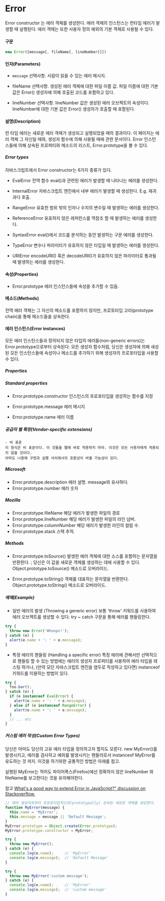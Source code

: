 # Error

Error constructor 는 에러 객체를 생성한다.
애러 객체의 인스턴스는 런타임 에러가 발생할 때 실행된다.
에러 객체는 또한 사용자 정의 예외의 기본 객체로 사용될 수 있다.



#### 구문

```javascript
new Error([message[, fileName[, lineNumber]]])
```



#### 인자(Parameters)

- `message`
선택사항. 사람이 읽을 수 있는 에러 메시지.

- fileName
선택사항. 생성된 에러 객체에 대한 파일 이름 값. 
파일 이름에 대한 기본 값은 Error() 생성자에 의해 호출된 코드를 포함하고 있다.

- lineNumber
선택사항. lineNumber 값은 생성된 에러 오브젝트의 속성이다.
lineNumber에 대한 기본 값은 Error() 생성자가 호출할 때 포함된다.



#### 설명(Description)

런 타임 에러는 새로운 에러 객체가 생성되고 실행되었을 때의 결과이다.
이 페이지는 에러 객체 그 자신일 때와, 생성자 함수에 의해 사용될 때에 관한 문서이다.
Error 인스턴스들에 의해 상속된 프로퍼티와 메소드의 리스트, Error.prototype을 볼 수 있다.


##### Error types

자바스크립트에서 Error constructor는 6가지 종류가 있다.

- EvalError
전역 함수 eval()과 관련된 에러가 발생할 때 나타나는 에러를 생성한다.

- InternalError
자바스크립트 엔진에서 내부 에러가 발생할 때 생성한다. E.g. 재귀 과다 호출.

- RangeError
유효한 범위 밖의 인자나 수치의 변수일 때 발생하는 에러를 생성한다.

- ReferenceError
유효하지 않은 레퍼런스를 역참조 할 때 발생하는 에러를 생성한다.

- SyntaxError
eval()에서 코드를 분석하는 동안 발생하는 구문 에러를 생성한다.

- TypeError
변수나 파라미터가 유효하지 않은 타입일 때 발생하는 에러를 생성한다.

- URIError
encodeURI() 혹은 decodeURI()가 유효하지 않은 파라미터로 통과될 때 발생하는 에러를 생성한다.



#### 속성(Properties)

- Error.prototype
에러 인스턴스들에 속성을 추가할 수 있음.



#### 메소드(Methods)
전역 에러 객체는 그 자신의 메소드를 포함하지 않지만, 프로토타입 고리(prototype chain)을 통해 메소드들을 상속한다.



#### 에러 인스턴스(Error instances)
모든 에러 인스턴스들과 정의되지 않은 타입의 에러들(non-generic errors)는 Error.prototype으로부터 상속된다. 모든 생성자 함수처럼, 당신은 생성자에 의해 새성된 모든 인스턴스들에 속성이나 메소드를 추가하기 위해 생성자의 프로포타입을 사용할 수 있다.

##### Properties
##### Standard properties
- Error.prototype.constructor
인스턴스의 프로포타입을 생성하는 함수를 지정

- Error.prototype.message
에러 메시지

- Error.prototype.name
에러 이름

##### 공급자 별 확장(Vendor-specific extensions)
```
- 비 표준
이 형식은 비 표준이다. 이 것들을 웹에 바로 적용하지 마라. 이것은 모든 사용자에게 적용되지 않을 것이다.
아마도 나중에 구현과 실행 사이에서의 호환성이 바뀔 가능성이 있다.
```

##### Microsoft
- Error.prototype.description
에러 설명. message와 유사하다.
- Error.prototype.number
에러 숫자

##### Mozilla
- Error.prototype.fileName
해당 에러가 발생한 파일의 경로
- Error.prototype.lineNumber
해당 에러가 발생한 파일의 라인 넘버.
- Error.prototype.columnNumber
해당 에러가 발생한 라인의 컬럼 수.
- Error.prototype.stack
스택 추적.




##### Methods
- Error.prototype.toSource()
발생한 에러 객체에 대한 소스를 포함하는 문자열을 반환한다. ; 당신은 이 값을 새로운 객체를 생성하는 데에 사용할 수 있다. Object.prototype.toSource() 메소드로 오버라이드.

- Error.prototype.toString()
객체를 대표하는 문자열을 반환한다. Object.prototype.toString() 메소드로 오버라이드.



##### 예제(Example)

- 일반 에러의 발생 (Throwing a generic error)
보통 'throw' 키워드를 사용하여 에러 오브젝트를 생성할 수 있다.
try ~ catch 구문을 통해 에러를 핸들링한다.
```javascript
try {
  throw new Error('Whoops!');
} catch (e) {
  alert(e.name + ': ' + e.message);
}
```



- 특정 에러의 핸들링 (Handling a specific error)
특정 에러에 관해서만 선택적으로 핸들링 할 수 있는 방법에는 
에러의 생성자 프로퍼티를 사용하여 에러 타입을 테스팅 하거나,
(만약 모던 자바스크립트 엔진을 염두로 작성하고 있다면) instanceof 키워드를 이용하는 방법이 있다.
```javascript
try {
  foo.bar();
} catch (e) {
  if (e instanceof EvalError) {
    alert(e.name + ': ' + e.message);
  } else if (e instanceof RangeError) {
    alert(e.name + ': ' + e.message);
  }
  // ... etc
}
```



##### 커스텀 에러 작성(Custom Error Types)
당신은 아마도 당신의 고유 에러 타입을 정의하고자 할지도 모른다. new MyError()를 발생시키고, 에러를 검사하고 예외를 발생시키는 핸들러로서 instanceof MyError를 유도하는 것 까지.
이것을 하기위한 공통적인 방법은 아래를 참고.

실행된 MyError는 적어도 파이어폭스(Firefox)에선 정확하지 않은 lineNumber 와 fileName를 보고한다는 것을 유의해야한다.

참고 [What's a good way to extend Error in JavaScript?" discussion on Stackoverflow.](http://stackoverflow.com/questions/1382107/whats-a-good-way-to-extend-error-in-javascript)

```javascript
// 에러 생성자로부터 프로토타입적으로(prototypally) 상속된 새로운 객체를 생성한다.
function MyError(message) {
  this.name = 'MyError';
  this.message = message || 'Default Message';
}
MyError.prototype = Object.create(Error.prototype);
MyError.prototype.constructor = MyError;

try {
  throw new MyError();
} catch (e) {
  console.log(e.name);     // 'MyError'
  console.log(e.message);  // 'Default Message'
}

try {
  throw new MyError('custom message');
} catch (e) {
  console.log(e.name);     // 'MyError'
  console.log(e.message);  // 'custom message'
}
```